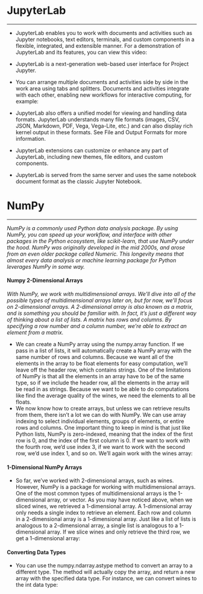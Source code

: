 # JupyterLab
___

- JupyterLab enables you to work with documents and activities such as Jupyter notebooks, text editors, terminals, and custom components in a flexible, integrated, and extensible manner. For a demonstration of JupyterLab and its features, you can view this video:

- JupyterLab is a next-generation web-based user interface for Project Jupyter.

- You can arrange multiple documents and activities side by side in the work area using tabs and splitters. Documents and activities integrate with each other, enabling new workflows for interactive computing, for example:

- JupyterLab also offers a unified model for viewing and handling data formats. JupyterLab understands many file formats (images, CSV, JSON, Markdown, PDF, Vega, Vega-Lite, etc.) and can also display rich kernel output in these formats. See File and Output Formats for more information.

- JupyterLab extensions can customize or enhance any part of JupyterLab, including new themes, file editors, and custom components.

- JupyterLab is served from the same server and uses the same notebook document format as the classic Jupyter Notebook.

# NumPy
___

*NumPy is a commonly used Python data analysis package. By using NumPy, you can speed up your workflow, and interface with other packages in the Python ecosystem, like scikit-learn, that use NumPy under the hood. NumPy was originally developed in the mid 2000s, and arose from an even older package called Numeric. This longevity means that almost every data analysis or machine learning package for Python leverages NumPy in some way.*

#### Numpy 2-Dimensional Arrays

*With NumPy, we work with multidimensional arrays. We’ll dive into all of the possible types of multidimensional arrays later on, but for now, we’ll focus on 2-dimensional arrays. A 2-dimensional array is also known as a matrix, and is something you should be familiar with. In fact, it’s just a different way of thinking about a list of lists. A matrix has rows and columns. By specifying a row number and a column number, we’re able to extract an element from a matrix.*
- We can create a NumPy array using the numpy.array function. If we pass in a list of lists, it will automatically create a NumPy array with the same number of rows and columns. Because we want all of the elements in the array to be float elements for easy computation, we’ll leave off the header row, which contains strings. One of the limitations of NumPy is that all the elements in an array have to be of the same type, so if we include the header row, all the elements in the array will be read in as strings. Because we want to be able to do computations like find the average quality of the wines, we need the elements to all be floats.
- We now know how to create arrays, but unless we can retrieve results from them, there isn’t a lot we can do with NumPy. We can use array indexing to select individual elements, groups of elements, or entire rows and columns. One important thing to keep in mind is that just like Python lists, NumPy is zero-indexed, meaning that the index of the first row is 0, and the index of the first column is 0. If we want to work with the fourth row, we’d use index 3, if we want to work with the second row, we’d use index 1, and so on. We’ll again work with the wines array:

#### 1-Dimensional NumPy Arrays
- So far, we’ve worked with 2-dimensional arrays, such as wines. However, NumPy is a package for working with multidimensional arrays. One of the most common types of multidimensional arrays is the 1-dimensional array, or vector. As you may have noticed above, when we sliced wines, we retrieved a 1-dimensional array. A 1-dimensional array only needs a single index to retrieve an element. Each row and column in a 2-dimensional array is a 1-dimensional array. Just like a list of lists is analogous to a 2-dimensional array, a single list is analogous to a 1-dimensional array. If we slice wines and only retrieve the third row, we get a 1-dimensional array:

#### Converting Data Types

- You can use the numpy.ndarray.astype method to convert an array to a different type. The method will actually copy the array, and return a new array with the specified data type. For instance, we can convert wines to the int data type:

